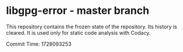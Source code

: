 # libgpg-error - master branch

This repository contains the frozen state of the repository.
Its history is cleared. It is used only for static code
analysis with Codacy.

Commit Time: 1728093253